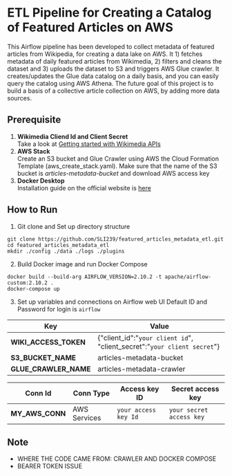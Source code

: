 # ETL Pipeline for Creating a Catalog of Featured Articles on AWS
This Airflow pipeline has been developed to collect metadata of featured articles from Wikipedia, for creating a data lake on AWS. It 1) fetches metadata of daily featured articles from Wikimedia, 2) filters and cleans the dataset and 3) uploads the dataset to S3 and triggers AWS Glue crawler. It creates/updates the Glue data catalog on a daily basis, and you can easily query the catalog using AWS Athena. The future goal of this project is to build a basis of a collective article collection on AWS, by adding more data sources.


## Prerequisite
1.  **Wikimedia Cliend Id and Client Secret**\
  Take a look at [Getting started with Wikimedia APIs](https://api.wikimedia.org/wiki/Getting_started_with_Wikimedia_APIs)
2.  **AWS Stack**\
  Create an S3 bucket and Glue Crawler using AWS the Cloud Formation Template (aws_create_stack.yaml). Make sure that the name of the S3 bucket is *articles-metadata-bucket* and download AWS access key
3.  **Docker Desktop**\
  Installation guide on the official website is [here](https://docs.docker.com/compose/install/)
   

## How to Run
1. Git clone and Set up directory structure
```
git clone https://github.com/SLI239/featured_articles_metadata_etl.git
cd featured_articles_metadata_etl
mkdir ./config ./data ./logs ./plugins
```
2. Build Docker image and run Docker Compose
```
docker build --build-arg AIRFLOW_VERSION=2.10.2 -t apache/airflow-custom:2.10.2 .
docker-compose up
```
3. Set up variables and connections on Airflow web UI
Default ID and Password for login is `airflow`

| Key                     | Value   | 
| ----------------------- | ------- | 
|  **WIKI_ACCESS_TOKEN**  | {"client_id":"`your client id`", "client_secret":"`your client secret`"} | 
|  **S3_BUCKET_NAME**     | articles-metadata-bucket  | 
|  **GLUE_CRAWLER_NAME**  | articles-metadata-crawler | 


| Conn Id            | Conn Type    | Access key ID        | Secret access key        |
| ----------------------- | ------- | ----------------------- | ------- | 
| **MY_AWS_CONN**    | AWS Services | `your access key Id` | `your secret access key` |


## Note
- WHERE THE CODE CAME FROM: CRAWLER AND DOCKER COMPOSE
- BEARER TOKEN ISSUE  



